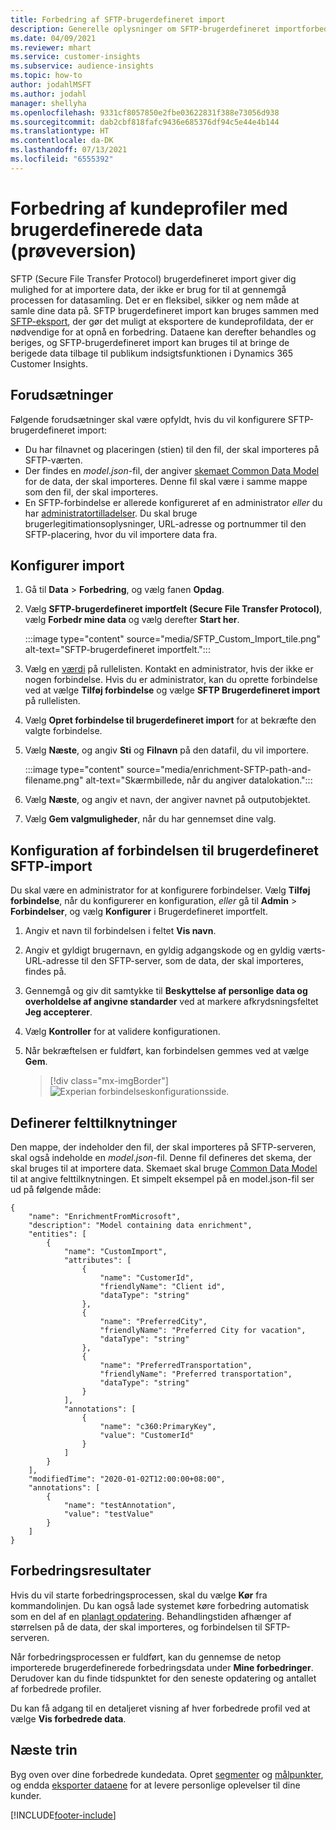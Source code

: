 ```yaml
---
title: Forbedring af SFTP-brugerdefineret import
description: Generelle oplysninger om SFTP-brugerdefineret importforbedring.
ms.date: 04/09/2021
ms.reviewer: mhart
ms.service: customer-insights
ms.subservice: audience-insights
ms.topic: how-to
author: jodahlMSFT
ms.author: jodahl
manager: shellyha
ms.openlocfilehash: 9331cf8057850e2fbe03622831f388e73056d938
ms.sourcegitcommit: dab2cbf818fafc9436e685376df94c5e44e4b144
ms.translationtype: HT
ms.contentlocale: da-DK
ms.lasthandoff: 07/13/2021
ms.locfileid: "6555392"
---
```

# <a name="enrich-customer-profiles-with-custom-data-preview"></a>Forbedring af kundeprofiler med brugerdefinerede data (prøveversion)

SFTP (Secure File Transfer Protocol) brugerdefineret import giver dig mulighed for at importere data, der ikke er brug for til at gennemgå processen for datasamling. Det er en fleksibel, sikker og nem måde at samle dine data på. SFTP brugerdefineret import kan bruges sammen med [SFTP-eksport](export-sftp.md), der gør det muligt at eksportere de kundeprofildata, der er nødvendige for at opnå en forbedring. Dataene kan derefter behandles og beriges, og SFTP-brugerdefineret import kan bruges til at bringe de berigede data tilbage til publikum indsigtsfunktionen i Dynamics 365 Customer Insights.

## <a name="prerequisites"></a>Forudsætninger

Følgende forudsætninger skal være opfyldt, hvis du vil konfigurere SFTP-brugerdefineret import:

- Du har filnavnet og placeringen (stien) til den fil, der skal importeres på SFTP-værten.
- Der findes en *model.json*-fil, der angiver [skemaet Common Data Model](/common-data-model/) for de data, der skal importeres. Denne fil skal være i samme mappe som den fil, der skal importeres.
- En SFTP-forbindelse er allerede konfigureret af en administrator *eller* du har [administratortilladelser](permissions.md#administrator). Du skal bruge brugerlegitimationsoplysninger, URL-adresse og portnummer til den SFTP-placering, hvor du vil importere data fra.


## <a name="configure-the-import"></a>Konfigurer import

1. Gå til **Data** > **Forbedring**, og vælg fanen **Opdag**.

1. Vælg **SFTP-brugerdefineret importfelt (Secure File Transfer Protocol)**, vælg **Forbedr mine data** og vælg derefter **Start her**.

   :::image type="content" source="media/SFTP_Custom_Import_tile.png" alt-text="SFTP-brugerdefineret importfelt.":::

1. Vælg en [værdi](connections.md) på rullelisten. Kontakt en administrator, hvis der ikke er nogen forbindelse. Hvis du er administrator, kan du oprette forbindelse ved at vælge **Tilføj forbindelse** og vælge **SFTP Brugerdefineret import** på rullelisten.

1. Vælg **Opret forbindelse til brugerdefineret import** for at bekræfte den valgte forbindelse.

1.  Vælg **Næste**, og angiv **Sti** og **Filnavn** på den datafil, du vil importere.

    :::image type="content" source="media/enrichment-SFTP-path-and-filename.png" alt-text="Skærmbillede, når du angiver datalokation.":::

1. Vælg **Næste**, og angiv et navn, der angiver navnet på outputobjektet. 

1. Vælg **Gem valgmuligheder**, når du har gennemset dine valg.

## <a name="configure-the-connection-for-sftp-custom-import"></a>Konfiguration af forbindelsen til brugerdefineret SFTP-import 

Du skal være en administrator for at konfigurere forbindelser. Vælg **Tilføj forbindelse**, når du konfigurerer en konfiguration, *eller* gå til **Admin** > **Forbindelser**, og vælg **Konfigurer** i Brugerdefineret importfelt.

1. Angiv et navn til forbindelsen i feltet **Vis navn**.

1. Angiv et gyldigt brugernavn, en gyldig adgangskode og en gyldig værts-URL-adresse til den SFTP-server, som de data, der skal importeres, findes på.

1. Gennemgå og giv dit samtykke til **Beskyttelse af personlige data og overholdelse af angivne standarder** ved at markere afkrydsningsfeltet **Jeg accepterer**.

1. Vælg **Kontroller** for at validere konfigurationen.

1. Når bekræftelsen er fuldført, kan forbindelsen gemmes ved at vælge **Gem**.

   > [!div class="mx-imgBorder"]
   > ![Experian forbindelseskonfigurationsside.](media/enrichment-SFTP-connection.png "Experian-forbindelseskonfigurationsside")


## <a name="defining-field-mappings"></a>Definerer felttilknytninger 

Den mappe, der indeholder den fil, der skal importeres på SFTP-serveren, skal også indeholde en *model.json*-fil. Denne fil defineres det skema, der skal bruges til at importere data. Skemaet skal bruge [Common Data Model](/common-data-model/) til at angive felttilknytningen. Et simpelt eksempel på en model.json-fil ser ud på følgende måde:

```
{
    "name": "EnrichmentFromMicrosoft",
    "description": "Model containing data enrichment",
    "entities": [
        {
            "name": "CustomImport",
            "attributes": [
                {
                    "name": "CustomerId",
                    "friendlyName": "Client id",
                    "dataType": "string"
                },
                {
                    "name": "PreferredCity",
                    "friendlyName": "Preferred City for vacation",
                    "dataType": "string"
                },
                {
                    "name": "PreferredTransportation",
                    "friendlyName": "Preferred transportation",
                    "dataType": "string"
                }
            ],
            "annotations": [
                {
                    "name": "c360:PrimaryKey",
                    "value": "CustomerId"
                }
            ]
        }
    ],
    "modifiedTime": "2020-01-02T12:00:00+08:00",
    "annotations": [
        {
            "name": "testAnnotation",
            "value": "testValue"
        }
    ]
}
```

## <a name="enrichment-results"></a>Forbedringsresultater

Hvis du vil starte forbedringsprocessen, skal du vælge **Kør** fra kommandolinjen. Du kan også lade systemet køre forbedring automatisk som en del af en [planlagt opdatering](system.md#schedule-tab). Behandlingstiden afhænger af størrelsen på de data, der skal importeres, og forbindelsen til SFTP-serveren.

Når forbedringsprocessen er fuldført, kan du gennemse de netop importerede brugerdefinerede forbedringsdata under **Mine forbedringer**. Derudover kan du finde tidspunktet for den seneste opdatering og antallet af forbedrede profiler.

Du kan få adgang til en detaljeret visning af hver forbedrede profil ved at vælge **Vis forbedrede data**.

## <a name="next-steps"></a>Næste trin

Byg oven over dine forbedrede kundedata. Opret [segmenter](segments.md) og [målpunkter](measures.md), og endda [eksporter dataene](export-destinations.md) for at levere personlige oplevelser til dine kunder.

[!INCLUDE[footer-include](../includes/footer-banner.md)]

